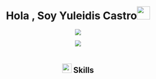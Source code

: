 <h1 align="center"><b>Hola , Soy Yuleidis Castro</b><img src="https://media.giphy.com/media/hvRJCLFzcasrR4ia7z/giphy.gif" width="35"></h1>

<p align="center">
  <a href="https://github.com/DenverCoder1/readme-typing-svg">
    <img src="https://readme-typing-svg.herokuapp.com?font=Time+New+Roman&color=cyan&size=25&center=true&vCenter=true&width=700&height=100&lines=¡Bienvenid@%2C+soy+Ingeniera+de+Sistemas!;Especializada+en+Desarrollo+de+Software;Me+apasiona+el+Front-End+%F0%9F%92%BB;Soy+creativa+y+detallista+en+UX/UI+%F0%9F%8C%9F;Estoy+aprendiendo+y+creciendo+cada+d%C3%ADa+%F0%9F%8C%8D">
  </a>
</p>

<div align='center'>
  
<img src="https://user-images.githubusercontent.com/73097560/115834477-dbab4500-a447-11eb-908a-139a6edaec5c.gif"><br><br>
## <img src="https://media2.giphy.com/media/QssGEmpkyEOhBCb7e1/giphy.gif?cid=ecf05e47a0n3gi1bfqntqmob8g9aid1oyj2wr3ds3mg700bl&rid=giphy.gif" width ="25"><b> Skills</b>
<br>

